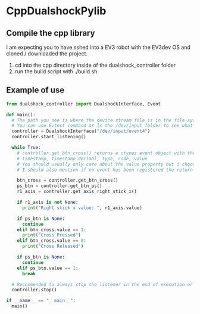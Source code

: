 # CppDualshockPylib

## Compile the cpp library

I am expecting you to have sshed into a EV3 robot with the EV3dev OS and cloned / downloaded the project.

1. cd into the cpp directory inside of the dualshock_controller folder
2. run the build script with ./build.sh

## Example of use

```py
from dualshock_controller import DualshockInterface, Event

def main():
  # The path you see is where the device stream file is in the file system for the dualshock controller
  # You can use Evtest command or ls the /dev/input folder to see what can be put below
  controller = DualshockInterface("/dev/input/event4")
  controller.start_listening()

  while True:
    # controller.get_btn_cross() returns a ctypes event object with the properties: 
    # timestamp, timestamp decimal, type, code, value
    # You should usually only care about the value property but i choose to return the whole event.
    # I should also mention if no event has been registered the return value will be None.

    btn_cross = controller.get_btn_cross()
    ps_btn = controller.get_btn_ps()
    r1_axis = controller.get_axis_right_stick_x()

    if r1_axis is not None:
      print("Right stick x value: ", r1_axis.value)

    if ps_btn is None:
      continue
    elif btn_cross.value == 1:
      print("Cross Pressed")
    elif btn_cross.value == 0:
      print("Cross Released")

    if ps_btn is None:
      continue
    elif ps_btn.value == 1:
      break

  # Reccomended to always stop the listener in the end of execution or else you will have a loose thread.
  controller.stop()

if __name__ == "__main__":
  main()
```
